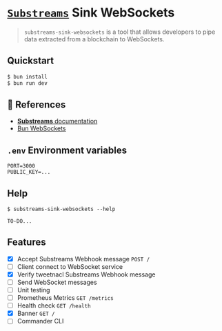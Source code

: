 # [`Substreams`](https://substreams.streamingfast.io/) Sink WebSockets

> `substreams-sink-websockets` is a tool that allows developers to pipe data extracted from a blockchain to WebSockets.

## Quickstart

```bash
$ bun install
$ bun run dev
```

## 📖 References

- [**Substreams** documentation](https://substreams.streamingfast.io/)
- [Bun WebSockets](https://bun.sh/docs/api/websockets)


## `.env` Environment variables

```env
PORT=3000
PUBLIC_KEY=...
```

## Help

```
$ substreams-sink-websockets --help

TO-DO...
```

## Features

- [x] Accept Substreams Webhook message `POST /`
- [ ] Client connect to WebSocket service
- [x] Verify tweetnacl Substreams Webhook message
- [ ] Send WebSocket messages
- [ ] Unit testing
- [ ] Prometheus Metrics `GET /metrics`
- [ ] Health check `GET /health`
- [x] Banner `GET /`
- [ ] Commander CLI